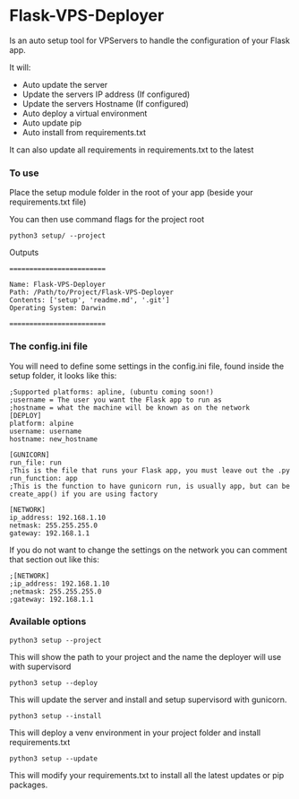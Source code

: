 # Flask-VPS-Deployer

Is an auto setup tool for VPServers to handle the configuration of your Flask app.

It will:
- Auto update the server
- Update the servers IP address (If configured)
- Update the servers Hostname (If configured)
- Auto deploy a virtual environment
- Auto update pip
- Auto install from requirements.txt

It can also update all requirements in requirements.txt to the latest

### To use

Place the setup module folder in the root of your app (beside your requirements.txt file)

You can then use command flags for the project root

`python3 setup/ --project`

Outputs

```text
========================

Name: Flask-VPS-Deployer
Path: /Path/to/Project/Flask-VPS-Deployer
Contents: ['setup', 'readme.md', '.git']
Operating System: Darwin

========================
```

### The config.ini file

You will need to define some settings in the config.ini file, found inside the setup folder, it looks like this:

```text
;Supported platforms: apline, (ubuntu coming soon!)
;username = The user you want the Flask app to run as
;hostname = what the machine will be known as on the network
[DEPLOY]
platform: alpine
username: username
hostname: new_hostname

[GUNICORN]
run_file: run
;This is the file that runs your Flask app, you must leave out the .py
run_function: app
;This is the function to have gunicorn run, is usually app, but can be create_app() if you are using factory

[NETWORK]
ip_address: 192.168.1.10
netmask: 255.255.255.0
gateway: 192.168.1.1
```

If you do not want to change the settings on the network you can comment that section out like this:

```text
;[NETWORK]
;ip_address: 192.168.1.10
;netmask: 255.255.255.0
;gateway: 192.168.1.1
```

### Available options

`python3 setup --project`

This will show the path to your project and the name the deployer will use with supervisord

`python3 setup --deploy`

This will update the server and install and setup supervisord with gunicorn.

`python3 setup --install`

This will deploy a venv environment in your project folder and install requirements.txt

`python3 setup --update`

This will modify your requirements.txt to install all the latest updates or pip packages.